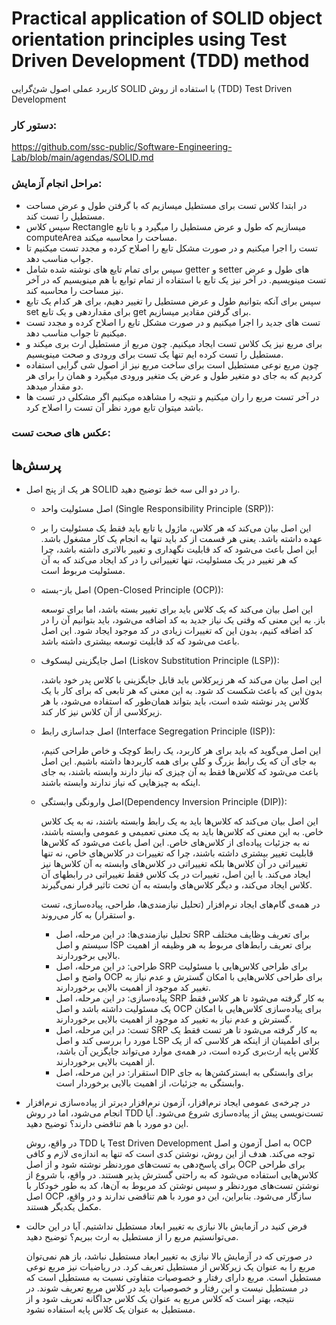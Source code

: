 
# Practical application of SOLID object orientation principles using Test Driven Development (TDD) method
کاربرد عملی اصول شئ‌گرایی SOLID با استفاده از روش (TDD) Test Driven Development

 ### دستور کار:

https://github.com/ssc-public/Software-Engineering-Lab/blob/main/agendas/SOLID.md

### مراحل انجام آزمایش:
- در ابتدا کلاس تست برای مستطیل میسازیم که با گرفتن طول و عرض مساحت مستطیل را تست کند.
- سپس کلاس Rectangle میسازیم که طول و عرض مستطیل را میگیرد و با تابع computeArea مساحت را محاسبه میکند.
- تست را اجرا میکنیم و در صورت مشکل تابع را اصلاح کرده و مجدد تست میکنیم تا جواب مناسب دهد.
- سپس برای تمام تایع های نوشته شده شامل getter و setter های طول و عرض تست مینویسیم. در آخر نیز یک تابع با استفاده از تمام توابع با هم مینویسیم که در آخر نیز مساحت را محاسبه کند.
- سپس برای آنکه بتوانیم طول و عرض مستطیل را تغییر دهیم، برای هر کدام یک تابع set برای مقداردهی و یک تابع get برای گرفتن مقادیر میسازیم.
- تست های جدید را اجرا میکنیم و در صورت مشکل تابع را اصلاح کرده و مجدد تست میکنیم تا جواب مناسب دهد.
- برای مربع نیز یک کلاس تست ایجاد میکنیم. چون مربع از مستطیل ارث بری میکند و مستطیل را تست کرده ایم تنها یک تست برای ورودی و صحت مینویسیم.
- چون مربع نوعی مستطیل است برای ساخت مربع نیز از اصول شی گرایی استفاده کردیم که به جای دو متغیر طول و عرض یک متغیر ورودی میگیرد و همان را برای هر دو مقدار میدهد.
- در آخر تست مربع را ران میکنیم و نتیجه را مشاهده میکنیم اگر مشکلی در تست ها باشد میتوان تابع مورد نظر آن تست را اصلاح کرد.

### عکس های صحت تست:

## پرسش‌ها

  - هر یک از پنج اصل SOLID را در دو الی سه خط توضیح دهید.
    
    - اصل مسئولیت واحد (Single Responsibility Principle (SRP)):
    - 
       این اصل بیان می‌کند که هر کلاس، ماژول یا تابع باید فقط یک مسئولیت را بر عهده داشته باشد. یعنی هر قسمت از کد باید تنها به انجام یک کار مشغول باشد.
      این اصل باعث می‌شود که کد قابلیت نگهداری و تغییر بالاتری داشته باشد، چرا که هر تغییر در یک مسئولیت، تنها تغییراتی را در کد ایجاد می‌کند که به آن مسئولیت مربوط است.

    - اصل باز-بسته (Open-Closed Principle (OCP)):
   
      این اصل بیان می‌کند که یک کلاس باید برای تغییر بسته باشد، اما برای توسعه باز.
      به این معنی که وقتی یک نیاز جدید به کد اضافه می‌شود، باید بتوانیم آن را در کد اضافه کنیم، بدون این که تغییرات زیادی در کد موجود ایجاد شود.
      این اصل باعث می‌شود که کد قابلیت توسعه بیشتری داشته باشد.

    - اصل جایگزینی لیسکوف (Liskov Substitution Principle (LSP)):
   
      این اصل بیان می‌کند که هر زیرکلاس باید قابل جایگزینی با کلاس پدر خود باشد، بدون این که باعث شکست کد شود.
      به این معنی که هر تابعی که برای کار با یک کلاس پدر نوشته شده است، باید بتواند همان‌طور که استفاده می‌شود، با هر زیرکلاسی از آن کلاس نیز کار کند.

    - اصل جداسازی رابط  (Interface Segregation Principle (ISP)):
      
      این اصل می‌گوید که باید برای هر کاربرد، یک رابط کوچک و خاص طراحی کنیم، به جای آن که یک رابط بزرگ و کلی برای همه کاربردها داشته باشیم.
      این اصل باعث می‌شود که کلاس‌ها فقط به آن چیزی که نیاز دارند وابسته باشند، به جای اینکه به چیزهایی که نیاز ندارند وابسته باشند.
      
    - اصل وارونگی وابستگی(Dependency Inversion Principle (DIP)):
  
      این اصل بیان می‌کند که کلاس‌ها باید به یک رابط وابسته باشند، نه به یک کلاس خاص. به این معنی که کلاس‌ها باید به یک معنی تعمیمی و عمومی وابسته باشند، نه به جزئیات پیاده‌ای از کلاس‌های خاص.
      این اصل باعث می‌شود که کلاس‌ها قابلیت تغییر بیشتری داشته باشند، چرا که تغییرات در کلاس‌های خاص، نه تنها تغییراتی در آن کلاس‌ها بلکه تغییراتی در کلاس‌های وابسته به آن کلاس‌ها نیز ایجاد می‌کند.
      با این اصل، تغییرات در یک کلاس فقط تغییراتی در رابطهای آن کلاس ایجاد می‌کند، و دیگر کلاس‌های وابسته به آن تحت تاثیر قرار نمی‌گیرند.
   
      در همه‌ی گام‌های ایجاد نرم‌افزار (تحلیل نیازمندی‌ها، طراحی، پیاده‌سازی، تست و استقرار) به کار می‌روند.
  
      - تحلیل نیازمندی‌ها: در این مرحله، اصل SRP برای تعریف وظایف مختلف سیستم و اصل ISP برای تعریف رابط‌های مربوط به هر وظیفه از اهمیت بالایی برخوردارند.
      - طراحی: در این مرحله، اصل SRP برای طراحی کلاس‌هایی با مسئولیت واضح و اصل OCP برای طراحی کلاس‌هایی با امکان گسترش و عدم نیاز به تغییر کد موجود از اهمیت بالایی برخوردارند.
      - پیاده‌سازی: در این مرحله، اصل SRP به کار گرفته می‌شود تا هر کلاس فقط یک مسئولیت داشته باشد و اصل OCP برای پیاده‌سازی کلاس‌هایی با امکان گسترش و عدم نیاز به تغییر کد موجود از اهمیت بالایی برخوردارند.
      - تست: در این مرحله، اصل SRP به کار گرفته می‌شود تا هر تست فقط یک مورد را بررسی کند و اصل LSP برای اطمینان از اینکه هر کلاسی که از یک کلاس پایه ارث‌بری کرده است، در همه‌ی موارد می‌تواند جایگزین آن باشد، از اهمیت بالایی برخوردارند.
      - استقرار: در این مرحله، اصل DIP برای وابستگی به ابسترکشن‌ها به جای وابستگی به جزئیات، از اهمیت بالایی برخوردار است.
        
 - در چرخه‌ی عمومی ایجاد نرم‌افزار، آزمون نرم‌افزار دیرتر از پیاده‌سازی نرم‌افزار انجام می‌شود، اما در روش TDD تست‌نویسی پیش از پیاده‌سازی شروع می‌شود. آیا این دو مورد با هم تناقضی دارند؟ توضیح دهید.

   در واقع، روش TDD یا Test Driven Development به اصل آزمون و اصل OCP توجه می‌کند. هدف از این روش، نوشتن کدی است که تنها به اندازه‌ی لازم و کافی برای پاسخ‌دهی به تست‌های موردنظر نوشته شود
   و از اصل OCP برای طراحی کلاس‌هایی استفاده می‌شود که به راحتی گسترش پذیر هستند.
   در واقع، با شروع از نوشتن تست‌های موردنظر و سپس نوشتن کد مربوط به آن‌ها، کد به طور خودکار با اصل OCP سازگار می‌شود. بنابراین، این دو مورد با هم تناقضی ندارند و در واقع، مکمل یکدیگر هستند.
    
 - فرض کنید در آزمایش بالا نیازی به تغییر ابعاد مستطیل نداشتیم. آیا در این حالت می‌توانستیم مربع را از مستطیل به ارث ببریم؟ توضیح دهید.

   در صورتی که در آزمایش بالا نیازی به تغییر ابعاد مستطیل نباشد، باز هم نمی‌توان مربع را به عنوان یک زیرکلاس از مستطیل تعریف کرد. در ریاضیات نیز مربع نوعی مستطیل است.
   مربع دارای رفتار و خصوصیات متفاوتی نسبت به مستطیل است که در مستطیل نیست و این رفتار و خصوصیات باید در کلاس مربع تعریف شوند.
    در نتیجه، بهتر است که کلاس مربع به عنوان یک کلاس جداگانه تعریف شود و از مستطیل به عنوان یک کلاس پایه استفاده نشود.









